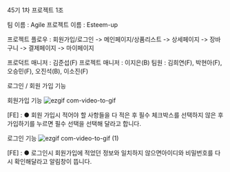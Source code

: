 45기 1차 프로젝트 1조

팀 이름 : Agile
프로젝트 이름 : Esteem-up

프로젝트 플로우 : 회원가입/로그인 -> 메인페이지/상품리스트 -> 상세페이지 -> 장바구니 -> 결제페이지 -> 마이페이지

프로덕트 매니저 : 김준섭(F)
프로젝트 매니저 : 이지은(B)
팀원 : 김희연(F), 박현아(F), 오승민(F), 오진석(B), 이소진(F)


로그인 / 회원 가입 기능

회원가입 기능 
![ezgif com-video-to-gif](https://github.com/wecode-bootcamp-korea/45-1st-Agile-frontend/assets/73672946/0288aea6-ed83-4fc3-9787-72f958c103bc)

[FE] : ● 회원 가입시 적어야 할 사항들을 다 적은 후 필수 체크박스를 선택하지 않은 후 가입하기를 누르면 필수 선택을 선택해 달라고 합니다. 
       
로그인 기능
![ezgif com-video-to-gif (1)](https://github.com/wecode-bootcamp-korea/45-1st-Agile-frontend/assets/73672946/926b7263-26a6-41f2-a2d0-63b91b745a39)

[FE] : ● 로그인시 회원가입에 적었던 정보와 일치하지 않으면아이디와 비밀번호를 다시 확인해달라고 알림창이 뜹니다.
      
